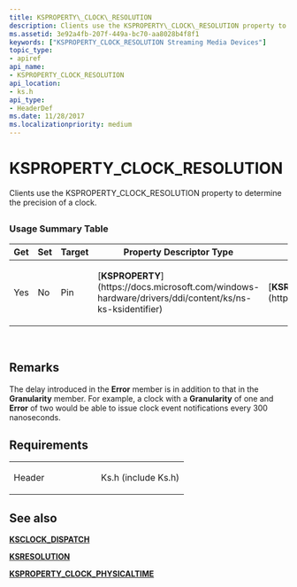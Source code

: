 ```yaml
---
title: KSPROPERTY\_CLOCK\_RESOLUTION
description: Clients use the KSPROPERTY\_CLOCK\_RESOLUTION property to determine the precision of a clock.
ms.assetid: 3e92a4fb-207f-449a-bc70-aa8028b4f8f1
keywords: ["KSPROPERTY_CLOCK_RESOLUTION Streaming Media Devices"]
topic_type:
- apiref
api_name:
- KSPROPERTY_CLOCK_RESOLUTION
api_location:
- ks.h
api_type:
- HeaderDef
ms.date: 11/28/2017
ms.localizationpriority: medium
---
```


# KSPROPERTY\_CLOCK\_RESOLUTION


Clients use the KSPROPERTY\_CLOCK\_RESOLUTION property to determine the precision of a clock.

## <span id="ddk_ksproperty_clock_resolution_ks"></span><span id="DDK_KSPROPERTY_CLOCK_RESOLUTION_KS"></span>


### Usage Summary Table

<table>
<colgroup>
<col width="20%" />
<col width="20%" />
<col width="20%" />
<col width="20%" />
<col width="20%" />
</colgroup>
<thead>
<tr class="header">
<th>Get</th>
<th>Set</th>
<th>Target</th>
<th>Property Descriptor Type</th>
<th>Property Value Type</th>
</tr>
</thead>
<tbody>
<tr class="odd">
<td><p>Yes</p></td>
<td><p>No</p></td>
<td><p>Pin</p></td>
<td><p>[<strong>KSPROPERTY</strong>](https://docs.microsoft.com/windows-hardware/drivers/ddi/content/ks/ns-ks-ksidentifier)</p></td>
<td><p>[<strong>KSRESOLUTION</strong>](https://msdn.microsoft.com/library/windows/hardware/ff566806)</p></td>
</tr>
</tbody>
</table>

 

Remarks
-------

The delay introduced in the **Error** member is in addition to that in the **Granularity** member. For example, a clock with a **Granularity** of one and **Error** of two would be able to issue clock event notifications every 300 nanoseconds.

Requirements
------------

<table>
<colgroup>
<col width="50%" />
<col width="50%" />
</colgroup>
<tbody>
<tr class="odd">
<td><p>Header</p></td>
<td>Ks.h (include Ks.h)</td>
</tr>
</tbody>
</table>

## See also


[**KSCLOCK\_DISPATCH**](https://msdn.microsoft.com/library/windows/hardware/ff561017)

[**KSRESOLUTION**](https://msdn.microsoft.com/library/windows/hardware/ff566806)

[**KSPROPERTY\_CLOCK\_PHYSICALTIME**](ksproperty-clock-physicaltime.md)

 

 






